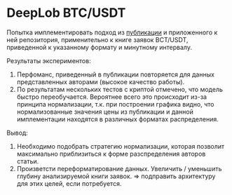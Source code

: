 # DeepLob BTC/USDT

Попытка имплементировать подход из [публикации](https://arxiv.org/pdf/1808.03668) и приложенного к ней репозитория, 
применительно к книге заявок BCT/USDT, приведенной к указанному формату и минутному интервалу.

Результаты экспериментов:
1) Перфоманс, приведенный в публикации повторяется для данных представленных авторами (высокое качество работы).
2) По результатам нескольких тестов с криптой отмечено, что модель быстро переобучается. Вероятнее всего это происходит из-за 
принципа нормализации, т.к. при построении графика видно, что нормализованные значения цены из публикации и данной
имплементации находятся в различных форматах распределения.

Вывод:
1) Необходимо подобрать стратегию нормализации, которая позволит максимально приблизиться к форме разспределения авторов статьи.
2) Произветсти переформатирование данных. Увеличить / уменьшить глубину анализируемой книги заявок. => подправить архитектуру
   для этих целей, если потребуется.
